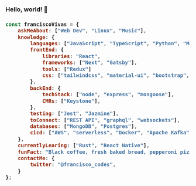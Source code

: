 ### Hello, world! 🦊

<!-- **Francisco-Vivas/francisco-vivas** is a ✨ _special_ ✨ repository because its `README.md` (this file) appears on your GitHub profile. -->
<h3>
    
```javascript
const franciscoVivas = {
    askMeAbout: ["Web Dev", "Linux", "Music"],
    knowledge: {
        languages: ["JavaScript", "TypeScript", "Python", "Matlab"],
        frontEnd: {
            libraries: "React",
            frameworks: ["Next", "Gatsby"],
            tools: ["Redux"]
            css: ["tailwindcss", "material-ui", "bootstrap", "ant design", "bulma"],
        },
        backEnd: {
            techStack: ["node", "express", "mongoose"],
            CMRs: ["Keystone"],
        },
        testing: ["Jest", "Jazmine"],
        toConnect: ["REST API", "graphql", "websockets"],
        databases: ["MongoDB", "Postgres"],
        cicd: ["AWS", "serverless", "Docker", "Apache Kafka", "Terraform"],
    },
    currentlyLearing: ["Rust", "React Native"],
    funFact: "Black coffee, fresh baked bread, pepperoni pizza + BBQ & chocolate donuts.",
    contactMe: {
        twitter: "@francisco_codes",
    }
};
```
</h3>
